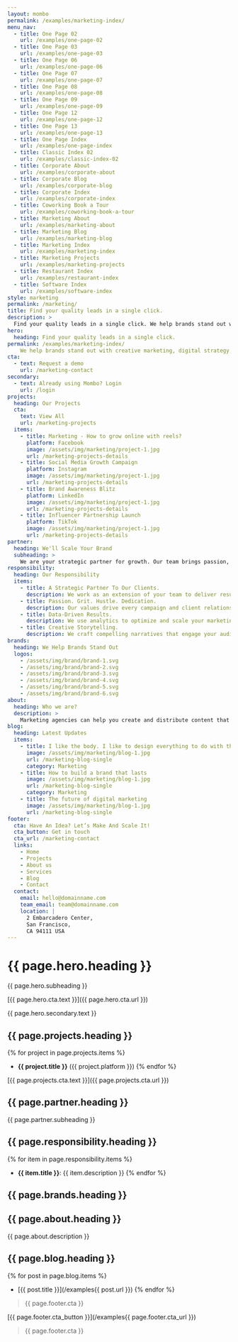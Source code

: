 ```yaml
---
layout: mombo
permalink: /examples/marketing-index/
menu_nav:
  - title: One Page 02
    url: /examples/one-page-02
  - title: One Page 03
    url: /examples/one-page-03
  - title: One Page 06
    url: /examples/one-page-06
  - title: One Page 07
    url: /examples/one-page-07
  - title: One Page 08
    url: /examples/one-page-08
  - title: One Page 09
    url: /examples/one-page-09
  - title: One Page 12
    url: /examples/one-page-12
  - title: One Page 13
    url: /examples/one-page-13
  - title: One Page Index
    url: /examples/one-page-index
  - title: Classic Index 02
    url: /examples/classic-index-02
  - title: Corporate About
    url: /examples/corporate-about
  - title: Corporate Blog
    url: /examples/corporate-blog
  - title: Corporate Index
    url: /examples/corporate-index
  - title: Coworking Book a Tour
    url: /examples/coworking-book-a-tour
  - title: Marketing About
    url: /examples/marketing-about
  - title: Marketing Blog
    url: /examples/marketing-blog
  - title: Marketing Index
    url: /examples/marketing-index
  - title: Marketing Projects
    url: /examples/marketing-projects
  - title: Restaurant Index
    url: /examples/restaurant-index
  - title: Software Index
    url: /examples/software-index
style: marketing
permalink: /marketing/
title: Find your quality leads in a single click.
description: >
  Find your quality leads in a single click. We help brands stand out with creative marketing, digital strategy, and high-impact campaigns.
hero:
  heading: Find your quality leads in a single click.
permalink: /examples/marketing-index/
    We help brands stand out with creative marketing, digital strategy, and high-impact campaigns.
cta:
  - text: Request a demo
    url: /marketing-contact
secondary:
  - text: Already using Mombo? Login
    url: /login
projects:
  heading: Our Projects
  cta:
    text: View All
    url: /marketing-projects
  items:
    - title: Marketing - How to grow online with reels?
      platform: Facebook
      image: /assets/img/marketing/project-1.jpg
      url: /marketing-projects-details
    - title: Social Media Growth Campaign
      platform: Instagram
      image: /assets/img/marketing/project-1.jpg
      url: /marketing-projects-details
    - title: Brand Awareness Blitz
      platform: LinkedIn
      image: /assets/img/marketing/project-1.jpg
      url: /marketing-projects-details
    - title: Influencer Partnership Launch
      platform: TikTok
      image: /assets/img/marketing/project-1.jpg
      url: /marketing-projects-details
partner:
  heading: We'll Scale Your Brand
  subheading: >
    We are your strategic partner for growth. Our team brings passion, grit, and dedication to every project.
responsibility:
  heading: Our Responsibility
  items:
    - title: A Strategic Partner To Our Clients.
      description: We work as an extension of your team to deliver results.
    - title: Passion. Grit. Hustle. Dedication.
      description: Our values drive every campaign and client relationship.
    - title: Data-Driven Results.
      description: We use analytics to optimize and scale your marketing.
    - title: Creative Storytelling.
      description: We craft compelling narratives that engage your audience.
brands:
  heading: We Help Brands Stand Out
  logos:
    - /assets/img/brand/brand-1.svg
    - /assets/img/brand/brand-2.svg
    - /assets/img/brand/brand-3.svg
    - /assets/img/brand/brand-4.svg
    - /assets/img/brand/brand-5.svg
    - /assets/img/brand/brand-6.svg
about:
  heading: Who we are?
  description: >
    Marketing agencies can help you create and distribute content that will attract and engage your target audience.
blog:
  heading: Latest Updates
  items:
    - title: I like the body. I like to design everything to do with the body.
      image: /assets/img/marketing/blog-1.jpg
      url: /marketing-blog-single
      category: Marketing
    - title: How to build a brand that lasts
      image: /assets/img/marketing/blog-1.jpg
      url: /marketing-blog-single
      category: Marketing
    - title: The future of digital marketing
      image: /assets/img/marketing/blog-1.jpg
      url: /marketing-blog-single
footer:
  cta: Have An Idea? Let’s Make And Scale It!
  cta_button: Get in touch
  cta_url: /marketing-contact
  links:
    - Home
    - Projects
    - About us
    - Services
    - Blog
    - Contact
  contact:
    email: hello@domainname.com
    team_email: team@domainname.com
    location: |
      2 Embarcadero Center,
      San Francisco,
      CA 94111 USA
---
```


<!-- Hero Section -->
# {{ page.hero.heading }}

{{ page.hero.subheading }}

[{{ page.hero.cta.text }}]({{ page.hero.cta.url }})

{{ page.hero.secondary.text }}

<!-- Projects Section -->
## {{ page.projects.heading }}

{% for project in page.projects.items %}
- **{{ project.title }}** ({{ project.platform }})
{% endfor %}

[{{ page.projects.cta.text }}]({{ page.projects.cta.url }})

<!-- Partner Section -->
## {{ page.partner.heading }}

{{ page.partner.subheading }}

<!-- Responsibility Section -->
## {{ page.responsibility.heading }}

{% for item in page.responsibility.items %}
- **{{ item.title }}**: {{ item.description }}
{% endfor %}

<!-- Brands Section -->
## {{ page.brands.heading }}

<!-- About Section -->
## {{ page.about.heading }}

{{ page.about.description }}

<!-- Blog Section -->
## {{ page.blog.heading }}

{% for post in page.blog.items %}
 - [{{ post.title }}](/examples{{ post.url }})
{% endfor %}

<!-- Footer CTA -->
> {{ page.footer.cta }}

[{{ page.footer.cta_button }}](/examples{{ page.footer.cta_url }})
> {{ page.footer.cta }}
